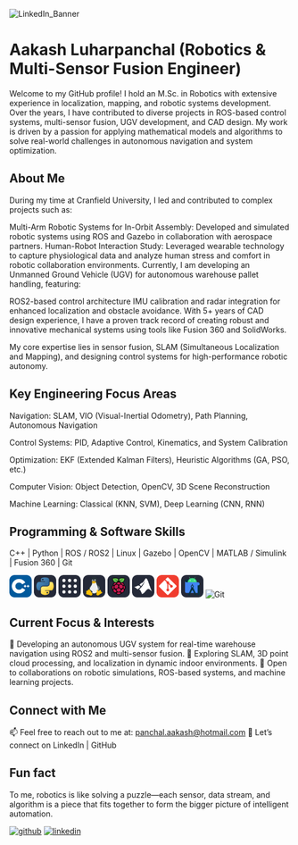 ![LinkedIn_Banner](https://github.com/user-attachments/assets/b00dcedc-5f64-4166-b088-901736dc74a6)
 
 # Aakash Luharpanchal (Robotics & Multi-Sensor Fusion Engineer)

Welcome to my GitHub profile! I hold an M.Sc. in Robotics with extensive experience in localization, mapping, and robotic systems development. Over the years, I have contributed to diverse projects in ROS-based control systems, multi-sensor fusion, UGV development, and CAD design. My work is driven by a passion for applying mathematical models and algorithms to solve real-world challenges in autonomous navigation and system optimization.

 ## About Me
During my time at Cranfield University, I led and contributed to complex projects such as:

Multi-Arm Robotic Systems for In-Orbit Assembly: Developed and simulated robotic systems using ROS and Gazebo in collaboration with aerospace partners.
Human-Robot Interaction Study: Leveraged wearable technology to capture physiological data and analyze human stress and comfort in robotic collaboration environments.
Currently, I am developing an Unmanned Ground Vehicle (UGV) for autonomous warehouse pallet handling, featuring:

ROS2-based control architecture
IMU calibration and radar integration for enhanced localization and obstacle avoidance.
With 5+ years of CAD design experience, I have a proven track record of creating robust and innovative mechanical systems using tools like Fusion 360 and SolidWorks.

My core expertise lies in sensor fusion, SLAM (Simultaneous Localization and Mapping), and designing control systems for high-performance robotic autonomy.

## Key Engineering Focus Areas

Navigation: SLAM, VIO (Visual-Inertial Odometry), Path Planning, Autonomous Navigation

Control Systems: PID, Adaptive Control, Kinematics, and System Calibration

Optimization: EKF (Extended Kalman Filters), Heuristic Algorithms (GA, PSO, etc.)

Computer Vision: Object Detection, OpenCV, 3D Scene Reconstruction

Machine Learning: Classical (KNN, SVM), Deep Learning (CNN, RNN)

## Programming & Software Skills
C++ | Python | ROS / ROS2 | Linux | Gazebo | OpenCV | MATLAB / Simulink | Fusion 360 | Git
<div>
    <img src="https://github.com/tandpfun/skill-icons/blob/main/icons/CPP.svg" alt="cpp" width="40" height="40"/>
    <img src="https://github.com/tandpfun/skill-icons/blob/main/icons/Python-Dark.svg" alt="python" width="40" height="40"/>
    <img src="https://github.com/tandpfun/skill-icons/blob/main/icons/ROS-Dark.svg" alt="ros" width="40" height="40"/>
    <img src="https://github.com/tandpfun/skill-icons/blob/main/icons/Linux-Dark.svg" alt="linux" width="40" height="40"/>
    <img src="https://github.com/tandpfun/skill-icons/blob/main/icons/RaspberryPi-Dark.svg" alt="RPi" width="40" height="40"/>
    <img src="https://github.com/tandpfun/skill-icons/blob/main/icons/Matlab-Dark.svg" alt="matlab" width="40" height="40"/>
    <img src="https://github.com/tandpfun/skill-icons/blob/main/icons/Git.svg" alt="Git" width="40" height="40"/>
    <img src="https://github.com/tandpfun/skill-icons/blob/main/icons/AndroidStudio-Dark.svg" alt="Git" width="40" height="40"/>
    <img src="https://github.com/tandpfun/skill-icons/blob/main/icons/OpenCV-Dark.svg" alt="Git" width="40" height="40"/>
</div>

## Current Focus & Interests

🔭 Developing an autonomous UGV system for real-time warehouse navigation using ROS2 and multi-sensor fusion.
🌱 Exploring SLAM, 3D point cloud processing, and localization in dynamic indoor environments.
💬 Open to collaborations on robotic simulations, ROS-based systems, and machine learning projects.

## Connect with Me
📫 Feel free to reach out to me at: panchal.aakash@hotmail.com
👔 Let’s connect on LinkedIn | GitHub

## Fun fact 
To me, robotics is like solving a puzzle—each sensor, data stream, and algorithm is a piece that fits together to form the bigger picture of intelligent automation.

[<img src='https://cdn.jsdelivr.net/npm/simple-icons@3.0.1/icons/github.svg' alt='github' height='40'>](https://github.com/Aakashluharpanchal)  [<img src='https://cdn.jsdelivr.net/npm/simple-icons@3.0.1/icons/linkedin.svg' alt='linkedin' height='40'>](https://www.linkedin.com/in/luharpanchal/)  
